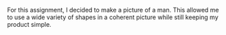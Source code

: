 For this assignment, I decided to make a picture of a man. This allowed me to use a wide variety of shapes in a coherent picture while still keeping my product simple.

